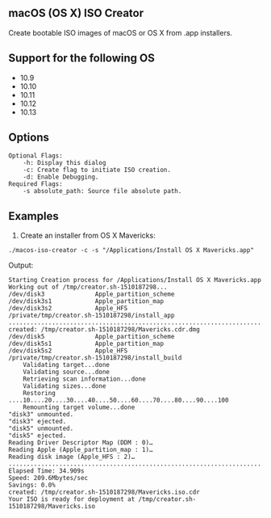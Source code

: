 ## macOS (OS X) ISO Creator ##
Create bootable ISO images of macOS or OS X from .app installers.
## Support for the following OS ##
+ 10.9
+ 10.10
+ 10.11
+ 10.12
+ 10.13
## Options ##
	Optional Flags:
		-h: Display this dialog
		-c: Create flag to initiate ISO creation.
		-d: Enable Debugging.
	Required Flags:
		-s absolute_path: Source file absolute path.
## Examples ##
1. Create an installer from OS X Mavericks:

`./macos-iso-creator -c -s "/Applications/Install OS X Mavericks.app"`

Output: 
```
Starting Creation process for /Applications/Install OS X Mavericks.app
Working out of /tmp/creator.sh-1510187298...
/dev/disk3          	Apple_partition_scheme
/dev/disk3s1        	Apple_partition_map
/dev/disk3s2        	Apple_HFS                      	/private/tmp/creator.sh-1510187298/install_app
...............................................................................................................................................................
created: /tmp/creator.sh-1510187298/Mavericks.cdr.dmg
/dev/disk5          	Apple_partition_scheme
/dev/disk5s1        	Apple_partition_map
/dev/disk5s2        	Apple_HFS                      	/private/tmp/creator.sh-1510187298/install_build
	Validating target...done
	Validating source...done
	Retrieving scan information...done
	Validating sizes...done
	Restoring  ....10....20....30....40....50....60....70....80....90....100
	Remounting target volume...done
"disk3" unmounted.
"disk3" ejected.
"disk5" unmounted.
"disk5" ejected.
Reading Driver Descriptor Map (DDM : 0)…
Reading Apple (Apple_partition_map : 1)…
Reading disk image (Apple_HFS : 2)…
...............................................................................................................................................................
Elapsed Time: 34.909s
Speed: 209.6Mbytes/sec
Savings: 0.0%
created: /tmp/creator.sh-1510187298/Mavericks.iso.cdr
Your ISO is ready for deployment at /tmp/creator.sh-1510187298/Mavericks.iso
```
